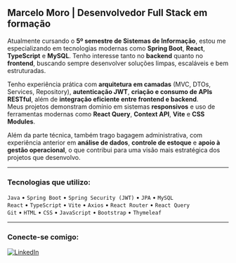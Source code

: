 ##  Marcelo Moro | Desenvolvedor Full Stack em formação

Atualmente cursando o **5º semestre de Sistemas de Informação**, estou me especializando em tecnologias modernas como **Spring Boot**, **React**, **TypeScript** e **MySQL**. Tenho interesse tanto no **backend** quanto no **frontend**, buscando sempre desenvolver soluções limpas, escaláveis e bem estruturadas.

Tenho experiência prática com **arquitetura em camadas** (MVC, DTOs, Services, Repository), **autenticação JWT**, **criação e consumo de APIs RESTful**, além de **integração eficiente entre frontend e backend**.  
Meus projetos demonstram domínio em sistemas **responsivos** e uso de ferramentas modernas como **React Query**, **Context API**, **Vite** e **CSS Modules**.

Além da parte técnica, também trago bagagem administrativa, com experiência anterior em **análise de dados**, **controle de estoque** e **apoio à gestão operacional**, o que contribui para uma visão mais estratégica dos projetos que desenvolvo.

---

### Tecnologias que utilizo:
`Java` • `Spring Boot` • `Spring Security (JWT)` • `JPA` • `MySQL`  
`React` • `TypeScript` • `Vite` • `Axios` • `React Router` • `React Query`  
`Git` • `HTML` • `CSS` • `JavaScript` • `Bootstrap` • `Thymeleaf`

---

### Conecte-se comigo:
[![LinkedIn](https://img.shields.io/badge/-LinkedIn-0A66C2?style=flat&logo=linkedin&logoColor=white)](https://www.linkedin.com/in/marcelomoro1/)
